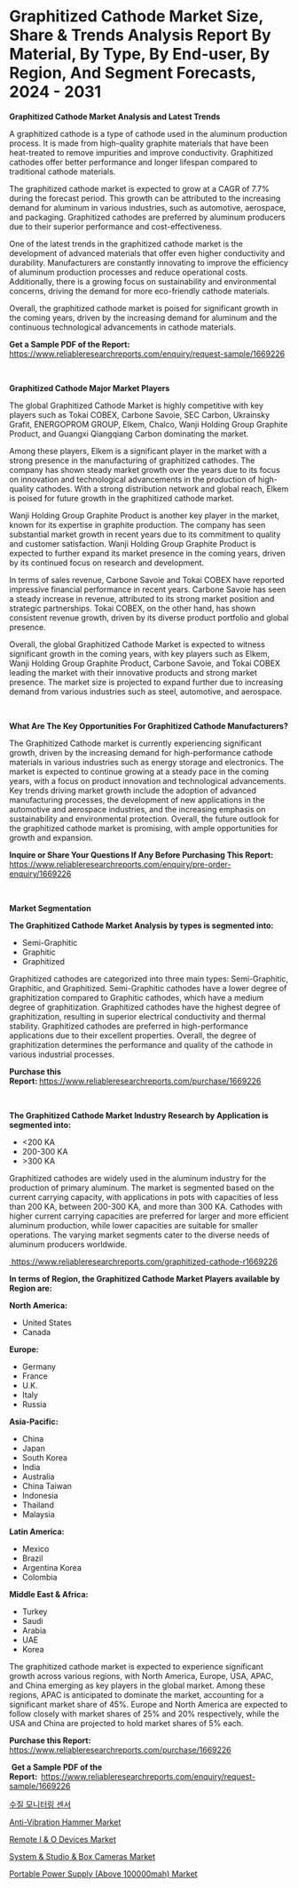 <p><h1>Graphitized Cathode Market Size, Share & Trends Analysis Report By Material, By Type, By End-user, By Region, And Segment Forecasts, 2024 - 2031</h1></p><p><strong>Graphitized Cathode Market Analysis and Latest Trends</strong></p>
<p><p>A graphitized cathode is a type of cathode used in the aluminum production process. It is made from high-quality graphite materials that have been heat-treated to remove impurities and improve conductivity. Graphitized cathodes offer better performance and longer lifespan compared to traditional cathode materials.</p><p>The graphitized cathode market is expected to grow at a CAGR of 7.7% during the forecast period. This growth can be attributed to the increasing demand for aluminum in various industries, such as automotive, aerospace, and packaging. Graphitized cathodes are preferred by aluminum producers due to their superior performance and cost-effectiveness.</p><p>One of the latest trends in the graphitized cathode market is the development of advanced materials that offer even higher conductivity and durability. Manufacturers are constantly innovating to improve the efficiency of aluminum production processes and reduce operational costs. Additionally, there is a growing focus on sustainability and environmental concerns, driving the demand for more eco-friendly cathode materials.</p><p>Overall, the graphitized cathode market is poised for significant growth in the coming years, driven by the increasing demand for aluminum and the continuous technological advancements in cathode materials.</p></p>
<p><strong>Get a Sample PDF of the Report:&nbsp;</strong> <a href="https://www.reliableresearchreports.com/enquiry/request-sample/1669226">https://www.reliableresearchreports.com/enquiry/request-sample/1669226</a></p>
<p>&nbsp;</p>
<p><strong>Graphitized Cathode Major Market Players</strong></p>
<p><p>The global Graphitized Cathode Market is highly competitive with key players such as Tokai COBEX, Carbone Savoie, SEC Carbon, Ukrainsky Grafit, ENERGOPROM GROUP, Elkem, Chalco, Wanji Holding Group Graphite Product, and Guangxi Qiangqiang Carbon dominating the market.</p><p>Among these players, Elkem is a significant player in the market with a strong presence in the manufacturing of graphitized cathodes. The company has shown steady market growth over the years due to its focus on innovation and technological advancements in the production of high-quality cathodes. With a strong distribution network and global reach, Elkem is poised for future growth in the graphitized cathode market.</p><p>Wanji Holding Group Graphite Product is another key player in the market, known for its expertise in graphite production. The company has seen substantial market growth in recent years due to its commitment to quality and customer satisfaction. Wanji Holding Group Graphite Product is expected to further expand its market presence in the coming years, driven by its continued focus on research and development.</p><p>In terms of sales revenue, Carbone Savoie and Tokai COBEX have reported impressive financial performance in recent years. Carbone Savoie has seen a steady increase in revenue, attributed to its strong market position and strategic partnerships. Tokai COBEX, on the other hand, has shown consistent revenue growth, driven by its diverse product portfolio and global presence.</p><p>Overall, the global Graphitized Cathode Market is expected to witness significant growth in the coming years, with key players such as Elkem, Wanji Holding Group Graphite Product, Carbone Savoie, and Tokai COBEX leading the market with their innovative products and strong market presence. The market size is projected to expand further due to increasing demand from various industries such as steel, automotive, and aerospace.</p></p>
<p>&nbsp;</p>
<p><strong>What Are The Key Opportunities For Graphitized Cathode Manufacturers?</strong></p>
<p><p>The Graphitized Cathode market is currently experiencing significant growth, driven by the increasing demand for high-performance cathode materials in various industries such as energy storage and electronics. The market is expected to continue growing at a steady pace in the coming years, with a focus on product innovation and technological advancements. Key trends driving market growth include the adoption of advanced manufacturing processes, the development of new applications in the automotive and aerospace industries, and the increasing emphasis on sustainability and environmental protection. Overall, the future outlook for the graphitized cathode market is promising, with ample opportunities for growth and expansion.</p></p>
<p><strong>Inquire or Share Your Questions If Any Before Purchasing This Report:</strong> <a href="https://www.reliableresearchreports.com/enquiry/pre-order-enquiry/1669226">https://www.reliableresearchreports.com/enquiry/pre-order-enquiry/1669226</a></p>
<p>&nbsp;</p>
<p><strong>Market Segmentation</strong></p>
<p><strong>The Graphitized Cathode Market Analysis by types is segmented into:</strong></p>
<p><ul><li>Semi-Graphitic</li><li>Graphitic</li><li>Graphitized</li></ul></p>
<p><p>Graphitized cathodes are categorized into three main types: Semi-Graphitic, Graphitic, and Graphitized. Semi-Graphitic cathodes have a lower degree of graphitization compared to Graphitic cathodes, which have a medium degree of graphitization. Graphitized cathodes have the highest degree of graphitization, resulting in superior electrical conductivity and thermal stability. Graphitized cathodes are preferred in high-performance applications due to their excellent properties. Overall, the degree of graphitization determines the performance and quality of the cathode in various industrial processes.</p></p>
<p><strong>Purchase this Report:&nbsp;</strong><a href="https://www.reliableresearchreports.com/purchase/1669226">https://www.reliableresearchreports.com/purchase/1669226</a></p>
<p>&nbsp;</p>
<p><strong>The Graphitized Cathode Market Industry Research by Application is segmented into:</strong></p>
<p><ul><li><200 KA</li><li>200-300 KA</li><li>>300 KA</li></ul></p>
<p><p>Graphitized cathodes are widely used in the aluminum industry for the production of primary aluminum. The market is segmented based on the current carrying capacity, with applications in pots with capacities of less than 200 KA, between 200-300 KA, and more than 300 KA. Cathodes with higher current carrying capacities are preferred for larger and more efficient aluminum production, while lower capacities are suitable for smaller operations. The varying market segments cater to the diverse needs of aluminum producers worldwide.</p></p>
<p><a href="https://www.reliableresearchreports.com/graphitized-cathode-r1669226">&nbsp;https://www.reliableresearchreports.com/graphitized-cathode-r1669226</a></p>
<p><strong>In terms of Region, the Graphitized Cathode Market Players available by Region are:</strong></p>
<p>
    <p> <strong> North America: </strong>
        <ul>
            <li>United States</li>
            <li>Canada</li>
        </ul>
        </p> 
    <p> <strong> Europe: </strong>
        <ul>
            <li>Germany</li>
            <li>France</li>
            <li>U.K.</li>
            <li>Italy</li>
            <li>Russia</li>
        </ul>
        </p> 
    <p> <strong> Asia-Pacific: </strong>
        <ul>
            <li>China</li>
            <li>Japan</li>
            <li>South Korea</li>
            <li>India</li>
            <li>Australia</li>
            <li>China Taiwan</li>
            <li>Indonesia</li>
            <li>Thailand</li>
            <li>Malaysia</li>
        </ul>
        </p> 
    <p> <strong> Latin America: </strong>
        <ul>
            <li>Mexico</li>
            <li>Brazil</li>
            <li>Argentina Korea</li>
            <li>Colombia</li>
        </ul>
        </p> 
    <p> <strong> Middle East & Africa: </strong>
        <ul>
            <li>Turkey</li>
            <li>Saudi</li>
            <li>Arabia</li>
            <li>UAE</li>
            <li>Korea</li>
        </ul>
    </p>
    </p>
<p><p>The graphitized cathode market is expected to experience significant growth across various regions, with North America, Europe, USA, APAC, and China emerging as key players in the global market. Among these regions, APAC is anticipated to dominate the market, accounting for a significant market share of 45%. Europe and North America are expected to follow closely with market shares of 25% and 20% respectively, while the USA and China are projected to hold market shares of 5% each.</p></p>
<p><strong>Purchase this Report: </strong><a href="https://www.reliableresearchreports.com/purchase/1669226">https://www.reliableresearchreports.com/purchase/1669226</a></p>
<p>&nbsp;<strong>Get a Sample PDF of the Report:&nbsp;&nbsp;</strong><a href="https://www.reliableresearchreports.com/enquiry/request-sample/1669226">https://www.reliableresearchreports.com/enquiry/request-sample/1669226</a></p>
<p><strong></strong></p>
<p><p><a href="https://github.com/amuji413411/Market-Research-Report-List-2/blob/main/639584272781.md">수질 모니터링 센서</a></p><p><a href="https://medium.com/@rasaunharrison/global-anti-vibration-hammer-market-size-share-analysis-by-product-type-by-application-by-1febc3a190ce">Anti-Vibration Hammer Market</a></p><p><a href="https://github.com/Hazelklievgspy6vdcsmu106w/Market-Research-Report-List-3/blob/main/remote-i-o-devices-market.md">Remote I & O Devices Market</a></p><p><a href="https://github.com/LiamDavis60/Market-Research-Report-List-2/blob/main/system-studio-box-cameras-market.md">System & Studio & Box Cameras Market</a></p><p><a href="https://medium.com/@ashrafarfi4_21087/portable-power-supply-above-100000mah-market-global-market-share-and-ranking-overall-sales-and-94e524d60c1f">Portable Power Supply (Above 100000mah) Market</a></p></p>